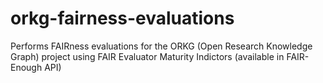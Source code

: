 # orkg-fairness-evaluations
Performs FAIRness evaluations for the ORKG (Open Research Knowledge Graph) project using FAIR Evaluator Maturity Indictors (available in FAIR-Enough API)
